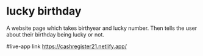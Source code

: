 # lucky birthday
 A website page which takes birthyear and lucky number. Then tells the user about their birthday being lucky or not.
 
#live-app link
https://cashregister21.netlify.app/
